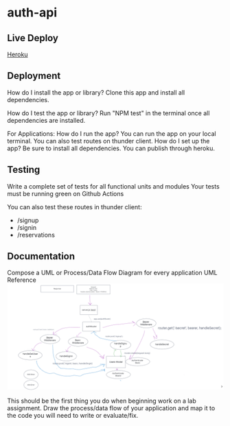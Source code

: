 # auth-api

## Live Deploy

[Heroku](https://yamada-auth-api.herokuapp.com/)

## Deployment

How do I install the app or library?
Clone this app and install all dependencies.

How do I test the app or library?
Run "NPM test" in the terminal once all dependencies are installed.

For Applications:
How do I run the app?
You can run the app on your local terminal.
You can also test routes on thunder client.
How do I set up the app?
Be sure to install all dependencies. You can publish through heroku.

## Testing

Write a complete set of tests for all functional units and modules
Your tests must be running green on Github Actions

You can also test these routes in thunder client:

- /signup
- /signin
- /reservations

## Documentation

Compose a UML or Process/Data Flow Diagram for every application
UML Reference
![Lab08](./images/Lab08-UML.png)

This should be the first thing you do when beginning work on a lab assignment.
Draw the process/data flow of your application and map it to the code you will need to write or evaluate/fix.
